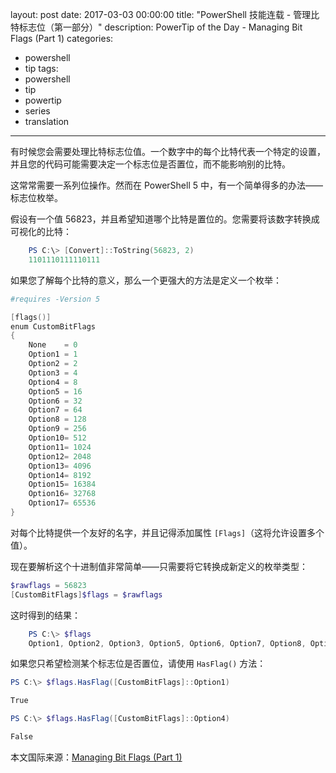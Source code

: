 layout: post
date: 2017-03-03 00:00:00
title: "PowerShell 技能连载 - 管理比特标志位（第一部分）"
description: PowerTip of the Day - Managing Bit Flags (Part 1)
categories:
- powershell
- tip
tags:
- powershell
- tip
- powertip
- series
- translation
---
有时候您会需要处理比特标志位值。一个数字中的每个比特代表一个特定的设置，并且您的代码可能需要决定一个标志位是否置位，而不能影响别的比特。

这常常需要一系列位操作。然而在 PowerShell 5 中，有一个简单得多的办法——标志位枚举。

假设有一个值 56823，并且希望知道哪个比特是置位的。您需要将该数字转换成可视化的比特：

```powershell
    PS C:\> [Convert]::ToString(56823, 2)
    1101110111110111
```

如果您了解每个比特的意义，那么一个更强大的方法是定义一个枚举：

```powershell
#requires -Version 5

[flags()]
enum CustomBitFlags
{
    None    = 0
    Option1 = 1
    Option2 = 2
    Option3 = 4
    Option4 = 8
    Option5 = 16
    Option6 = 32
    Option7 = 64
    Option8 = 128
    Option9 = 256
    Option10= 512
    Option11= 1024
    Option12= 2048
    Option13= 4096
    Option14= 8192
    Option15= 16384
    Option16= 32768
    Option17= 65536
}
```

对每个比特提供一个友好的名字，并且记得添加属性 `[Flags]`（这将允许设置多个值）。

现在要解析这个十进制值非常简单——只需要将它转换成新定义的枚举类型：

```powershell
$rawflags = 56823
[CustomBitFlags]$flags = $rawflags
```

这时得到的结果：

```powershell
    PS C:\> $flags
    Option1, Option2, Option3, Option5, Option6, Option7, Option8, Option9, Option11, Option12, Option13, Option15, Option16
```

如果您只希望检测某个标志位是否置位，请使用 `HasFlag()` 方法：

```powershell
PS C:\> $flags.HasFlag([CustomBitFlags]::Option1)

True

PS C:\> $flags.HasFlag([CustomBitFlags]::Option4)

False
```

<!--more-->
本文国际来源：[Managing Bit Flags (Part 1)](http://community.idera.com/powershell/powertips/b/tips/posts/managing-bit-flags-part-1)
